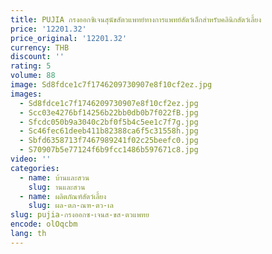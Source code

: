 ```yaml
---
title: PUJIA กรงออกซิเจนสุนัขสัตวแพทย์ทางการแพทย์สัตว์เล็กสําหรับคลินิกสัตว์เลี้ยง
price: '12201.32'
price_original: '12201.32'
currency: THB
discount: ''
rating: 5
volume: 88
image: Sd8fdce1c7f1746209730907e8f10cf2ez.jpg
images:
  - Sd8fdce1c7f1746209730907e8f10cf2ez.jpg
  - Scc03e4276bf14256b22bb0db0b7f022fB.jpg
  - Sfcdc050b9a3040c2bf0f5b4c5ee1c7f7g.jpg
  - Sc46fec61deeb411b82388ca6f5c31558h.jpg
  - Sbfd6358713f7467989241f02c25beefc0.jpg
  - S70907b5e77124f6b9fcc1486b597671c8.jpg
video: ''
categories:
  - name: บ้านและสวน
    slug: านและสวน
  - name: ผลิตภัณฑ์สัตว์เลี้ยง
    slug: ผล-ตภ-ณฑ-ตว-เล
slug: pujia-กรงออกซ-เจนส-ขส-ตวแพทย
encode: olOqcbm
lang: th
---
```

  